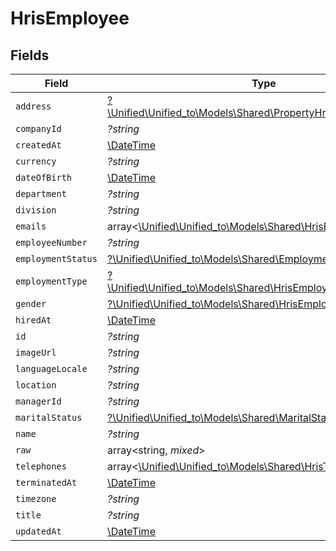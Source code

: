 # HrisEmployee


## Fields

| Field                                                                                                                | Type                                                                                                                 | Required                                                                                                             | Description                                                                                                          |
| -------------------------------------------------------------------------------------------------------------------- | -------------------------------------------------------------------------------------------------------------------- | -------------------------------------------------------------------------------------------------------------------- | -------------------------------------------------------------------------------------------------------------------- |
| `address`                                                                                                            | [?\Unified\Unified_to\Models\Shared\PropertyHrisEmployeeAddress](../../Models/Shared/PropertyHrisEmployeeAddress.md) | :heavy_minus_sign:                                                                                                   | N/A                                                                                                                  |
| `companyId`                                                                                                          | *?string*                                                                                                            | :heavy_minus_sign:                                                                                                   | N/A                                                                                                                  |
| `createdAt`                                                                                                          | [\DateTime](https://www.php.net/manual/en/class.datetime.php)                                                        | :heavy_minus_sign:                                                                                                   | N/A                                                                                                                  |
| `currency`                                                                                                           | *?string*                                                                                                            | :heavy_minus_sign:                                                                                                   | N/A                                                                                                                  |
| `dateOfBirth`                                                                                                        | [\DateTime](https://www.php.net/manual/en/class.datetime.php)                                                        | :heavy_minus_sign:                                                                                                   | N/A                                                                                                                  |
| `department`                                                                                                         | *?string*                                                                                                            | :heavy_minus_sign:                                                                                                   | N/A                                                                                                                  |
| `division`                                                                                                           | *?string*                                                                                                            | :heavy_minus_sign:                                                                                                   | N/A                                                                                                                  |
| `emails`                                                                                                             | array<[\Unified\Unified_to\Models\Shared\HrisEmail](../../Models/Shared/HrisEmail.md)>                               | :heavy_minus_sign:                                                                                                   | N/A                                                                                                                  |
| `employeeNumber`                                                                                                     | *?string*                                                                                                            | :heavy_minus_sign:                                                                                                   | N/A                                                                                                                  |
| `employmentStatus`                                                                                                   | [?\Unified\Unified_to\Models\Shared\EmploymentStatus](../../Models/Shared/EmploymentStatus.md)                       | :heavy_minus_sign:                                                                                                   | N/A                                                                                                                  |
| `employmentType`                                                                                                     | [?\Unified\Unified_to\Models\Shared\HrisEmployeeEmploymentType](../../Models/Shared/HrisEmployeeEmploymentType.md)   | :heavy_minus_sign:                                                                                                   | N/A                                                                                                                  |
| `gender`                                                                                                             | [?\Unified\Unified_to\Models\Shared\HrisEmployeeGender](../../Models/Shared/HrisEmployeeGender.md)                   | :heavy_minus_sign:                                                                                                   | N/A                                                                                                                  |
| `hiredAt`                                                                                                            | [\DateTime](https://www.php.net/manual/en/class.datetime.php)                                                        | :heavy_minus_sign:                                                                                                   | N/A                                                                                                                  |
| `id`                                                                                                                 | *?string*                                                                                                            | :heavy_minus_sign:                                                                                                   | N/A                                                                                                                  |
| `imageUrl`                                                                                                           | *?string*                                                                                                            | :heavy_minus_sign:                                                                                                   | N/A                                                                                                                  |
| `languageLocale`                                                                                                     | *?string*                                                                                                            | :heavy_minus_sign:                                                                                                   | N/A                                                                                                                  |
| `location`                                                                                                           | *?string*                                                                                                            | :heavy_minus_sign:                                                                                                   | N/A                                                                                                                  |
| `managerId`                                                                                                          | *?string*                                                                                                            | :heavy_minus_sign:                                                                                                   | N/A                                                                                                                  |
| `maritalStatus`                                                                                                      | [?\Unified\Unified_to\Models\Shared\MaritalStatus](../../Models/Shared/MaritalStatus.md)                             | :heavy_minus_sign:                                                                                                   | N/A                                                                                                                  |
| `name`                                                                                                               | *?string*                                                                                                            | :heavy_minus_sign:                                                                                                   | N/A                                                                                                                  |
| `raw`                                                                                                                | array<string, *mixed*>                                                                                               | :heavy_minus_sign:                                                                                                   | N/A                                                                                                                  |
| `telephones`                                                                                                         | array<[\Unified\Unified_to\Models\Shared\HrisTelephone](../../Models/Shared/HrisTelephone.md)>                       | :heavy_minus_sign:                                                                                                   | N/A                                                                                                                  |
| `terminatedAt`                                                                                                       | [\DateTime](https://www.php.net/manual/en/class.datetime.php)                                                        | :heavy_minus_sign:                                                                                                   | N/A                                                                                                                  |
| `timezone`                                                                                                           | *?string*                                                                                                            | :heavy_minus_sign:                                                                                                   | N/A                                                                                                                  |
| `title`                                                                                                              | *?string*                                                                                                            | :heavy_minus_sign:                                                                                                   | N/A                                                                                                                  |
| `updatedAt`                                                                                                          | [\DateTime](https://www.php.net/manual/en/class.datetime.php)                                                        | :heavy_minus_sign:                                                                                                   | N/A                                                                                                                  |